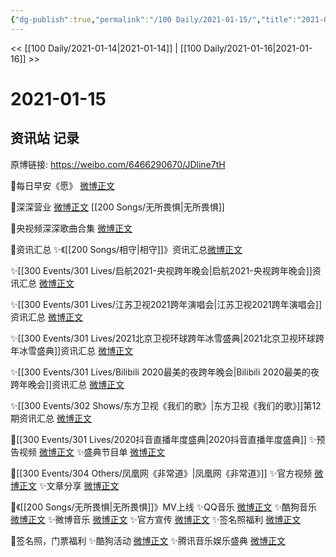 ```yaml
---
{"dg-publish":true,"permalink":"/100 Daily/2021-01-15/","title":"2021-01-15","created":"2023-04-08T20:57:32.305+08:00","updated":"2023-04-08T20:59:26.056+08:00"}
---
```



<< [[100 Daily/2021-01-14\|2021-01-14]] | [[100 Daily/2021-01-16\|2021-01-16]] >>

# 2021-01-15

## 资讯站 记录

原博链接: https://weibo.com/6466290670/JDline7tH

🌟每日早安《愿》 [微博正文](https://m.weibo.cn/6466290670/4593548115054578)

🌟深深营业 [微博正文](https://m.weibo.cn/6466290670/4593601479182801) [[200 Songs/无所畏惧\|无所畏惧]]

🌟央视频深深歌曲合集 [微博正文](https://m.weibo.cn/6466290670/4593719263629430)

🌟资讯汇总
✨《[[200 Songs/相守\|相守]]》资讯汇总[微博正文](https://m.weibo.cn/6466290670/4593567521833492)

✨[[300 Events/301 Lives/启航2021-央视跨年晚会\|启航2021-央视跨年晚会]]资讯汇总 [微博正文](https://m.weibo.cn/6466290670/4593727307514583)

✨[[300 Events/301 Lives/江苏卫视2021跨年演唱会\|江苏卫视2021跨年演唱会]]资讯汇总 [微博正文](https://m.weibo.cn/6466290670/4593727345536332)

✨[[300 Events/301 Lives/2021北京卫视环球跨年冰雪盛典\|2021北京卫视环球跨年冰雪盛典]]资讯汇总 [微博正文](https://m.weibo.cn/6466290670/4593727362050336)

✨[[300 Events/301 Lives/Bilibili 2020最美的夜跨年晚会\|Bilibili 2020最美的夜跨年晚会]]资讯汇总 [微博正文](https://m.weibo.cn/6466290670/4593727421821169)

✨[[300 Events/302 Shows/东方卫视《我们的歌》\|东方卫视《我们的歌》]]第12期资讯汇总 [微博正文](https://m.weibo.cn/6466290670/4593770233075681)

🌟[[300 Events/301 Lives/2020抖音直播年度盛典\|2020抖音直播年度盛典]]
✨预告视频 [微博正文](https://m.weibo.cn/6466290670/4593567538876641)
✨盛典节目单 [微博正文](https://m.weibo.cn/6466290670/4593674535045015)

🌟[[300 Events/304 Others/凤凰网《非常道》\|凤凰网《非常道》]]
✨官方视频 [微博正文](https://m.weibo.cn/6466290670/4593571505902626)
✨文章分享 [微博正文](https://m.weibo.cn/6466290670/4593730399773801)

🌟《[[200 Songs/无所畏惧\|无所畏惧]]》MV上线
✨QQ音乐 [微博正文](https://m.weibo.cn/6466290670/4593579257239362)
✨酷狗音乐 [微博正文](https://m.weibo.cn/6466290670/4593580042097259)
✨微博音乐 [微博正文](https://m.weibo.cn/6466290670/4593594893084294)
✨官方宣传 [微博正文](https://m.weibo.cn/6466290670/4593593820119692)
✨签名照福利 [微博正文](https://m.weibo.cn/6466290670/4593731317279701)

🌟签名照，门票福利
✨酷狗活动 [微博正文](https://m.weibo.cn/6466290670/4593561338644367)
✨腾讯音乐娱乐盛典 [微博正文](https://m.weibo.cn/6466290670/4593689500323048)
